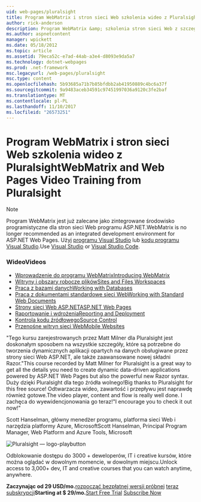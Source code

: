 ```yaml
---
uid: web-pages/pluralsight
title: Program WebMatrix i stron sieci Web szkolenia wideo z Pluralsight | Dokumentacja firmy Microsoft
author: rick-anderson
description: Program WebMatrix &amp; szkolenia stron sieci Web z szczegółowe szkolenia Pluralsight programy skonfigurowaniu i uruchomieniu z programu WebMatrix i stron ASP.NET Web Pages. Obejmuje on everythi...
ms.author: aspnetcontent
manager: wpickett
ms.date: 05/18/2012
ms.topic: article
ms.assetid: 79eca52c-e7ad-44ab-a3e4-d8093e9da5a7
ms.technology: dotnet-webpages
ms.prod: .net-framework
msc.legacyurl: /web-pages/pluralsight
msc.type: content
ms.openlocfilehash: 5b93685a71b7b85bfdbb2ab41950889c4bc6a37f
ms.sourcegitcommit: 9a9483aceb34591c97451997036a9120c3fe2baf
ms.translationtype: MT
ms.contentlocale: pl-PL
ms.lasthandoff: 11/10/2017
ms.locfileid: "26573251"
---
```

<a name="webmatrix-and-web-pages-video-training-from-pluralsight"></a><span data-ttu-id="244a1-104">Program WebMatrix i stron sieci Web szkolenia wideo z Pluralsight</span><span class="sxs-lookup"><span data-stu-id="244a1-104">WebMatrix and Web Pages Video Training from Pluralsight</span></span>
====================

> [!NOTE] 
> <span data-ttu-id="244a1-105">Program WebMatrix jest już zalecane jako zintegrowane środowisko programistyczne dla stron sieci Web programu ASP.NET.</span><span class="sxs-lookup"><span data-stu-id="244a1-105">WebMatrix is no longer recommended as an integrated development environment for ASP.NET Web Pages.</span></span> <span data-ttu-id="244a1-106">Użyj [programu Visual Studio](xref:aspnet/web-pages/overview/getting-started/program-asp-net-web-pages-in-visual-studio) lub [kodu programu Visual Studio](https://code.visualstudio.com/).</span><span class="sxs-lookup"><span data-stu-id="244a1-106">Use [Visual Studio](xref:aspnet/web-pages/overview/getting-started/program-asp-net-web-pages-in-visual-studio) or [Visual Studio Code](https://code.visualstudio.com/).</span></span>

### <a name="videos"></a><span data-ttu-id="244a1-107">Wideo</span><span class="sxs-lookup"><span data-stu-id="244a1-107">Videos</span></span>

- [<span data-ttu-id="244a1-108">Wprowadzenie do programu WebMatrix</span><span class="sxs-lookup"><span data-stu-id="244a1-108">Introducing WebMatrix</span></span>](https://pluralsight.com/training/Player?author=matt-milner&name=webmatrix-introduction-m1&mode=live&clip=0&course=webmatrix-introduction)
- [<span data-ttu-id="244a1-109">Witryny i obszary robocze plików</span><span class="sxs-lookup"><span data-stu-id="244a1-109">Sites and Files Workspaces</span></span>](https://pluralsight.com/training/Player?author=matt-milner&name=webmatrix-introduction-m2&mode=live&clip=0&course=webmatrix-introduction)
- [<span data-ttu-id="244a1-110">Praca z bazami danych</span><span class="sxs-lookup"><span data-stu-id="244a1-110">Working with Databases</span></span>](https://pluralsight.com/training/Player?author=matt-milner&name=webmatrix-introduction-m3&mode=live&clip=0&course=webmatrix-introduction)
- [<span data-ttu-id="244a1-111">Praca z dokumentami standardowe sieci Web</span><span class="sxs-lookup"><span data-stu-id="244a1-111">Working with Standard Web Documents</span></span>](https://pluralsight.com/training/Player?author=matt-milner&name=webmatrix-introduction-m4&mode=live&clip=0&course=webmatrix-introduction)
- [<span data-ttu-id="244a1-112">Strony sieci Web ASP.NET</span><span class="sxs-lookup"><span data-stu-id="244a1-112">ASP.NET Web Pages</span></span>](https://pluralsight.com/training/Player?author=matt-milner&name=webmatrix-introduction-m5&mode=live&clip=0&course=webmatrix-introduction)
- [<span data-ttu-id="244a1-113">Raportowanie i wdrożenia</span><span class="sxs-lookup"><span data-stu-id="244a1-113">Reporting and Deployment</span></span>](https://pluralsight.com/training/Player?author=matt-milner&name=webmatrix-introduction-m8&mode=live&clip=0&course=webmatrix-introduction)
- [<span data-ttu-id="244a1-114">Kontrola kodu źródłowego</span><span class="sxs-lookup"><span data-stu-id="244a1-114">Source Control</span></span>](https://pluralsight.com/training/Player?author=matt-milner&name=webmatrix-introduction-m9&mode=live&clip=0&course=webmatrix-introduction)
- [<span data-ttu-id="244a1-115">Przenośne witryn sieci Web</span><span class="sxs-lookup"><span data-stu-id="244a1-115">Mobile Websites</span></span>](https://pluralsight.com/training/Player?author=matt-milner&name=webmatrix-introduction-m10&mode=live&clip=0&course=webmatrix-introduction)


<span data-ttu-id="244a1-116">"Tego kursu zarejestrowanych przez Matt Milner dla Pluralsight jest doskonałym sposobem na wszystkie szczegóły, które są potrzebne do tworzenia dynamicznych aplikacji opartych na danych obsługiwane przez strony sieci Web ASP.NET, ale także zaawansowane nowej składni Razor.</span><span class="sxs-lookup"><span data-stu-id="244a1-116">"This course recorded by Matt Milner for Pluralsight is a great way to get all the details you need to create dynamic data-driven applications powered by ASP.NET Web Pages but also the powerful new Razor syntax.</span></span> <span data-ttu-id="244a1-117">Duży dzięki Pluralsight dla tego źródła wolnego!</span><span class="sxs-lookup"><span data-stu-id="244a1-117">Big thanks to Pluralsight for this free source!</span></span> <span data-ttu-id="244a1-118">Odtwarzacza wideo, zawartość i przepływu jest naprawdę również gotowe.</span><span class="sxs-lookup"><span data-stu-id="244a1-118">The video player, content and flow is really well done.</span></span> <span data-ttu-id="244a1-119">I zachęca do wyewidencjonowania go teraz!"</span><span class="sxs-lookup"><span data-stu-id="244a1-119">I encourage you to check it out now!"</span></span>

<span data-ttu-id="244a1-120">Scott Hanselman, główny menedżer programu, platforma sieci Web i narzędzia platformy Azure, Microsoft</span><span class="sxs-lookup"><span data-stu-id="244a1-120">Scott Hanselman, Principal Program Manager, Web Platform and Azure Tools, Microsoft</span></span>


![Pluralsight — logo-playbutton](pluralsight/_static/image1.png)

<span data-ttu-id="244a1-122">Odblokowanie dostępu do 3000 + deweloperów, IT i creative kursów, które można oglądać w dowolnym momencie, w dowolnym miejscu.</span><span class="sxs-lookup"><span data-stu-id="244a1-122">Unlock access to 3,000+ dev, IT and creative courses that you can watch anytime, anywhere.</span></span>

<span data-ttu-id="244a1-123">**Zaczynając od 29 USD/mo.**[rozpocząć bezpłatnej wersji próbnej](https://pluralsight.com/microsoft/olt/subscribe/SubscriptionRedirector.aspx?freetrial=true&amp;utm_source=microsoft&amp;utm_medium=sponsored-page&amp;utm_content=webmatrix&amp;utm_campaign=microsoft-sponsored-course) [teraz subskrypcji](https://pluralsight.com/microsoft/OLT/subscriptions.aspx?utm_source=microsoft&amp;utm_medium=sponsored-page&amp;utm_content=webmatrix&amp;utm_campaign=microsoft-sponsored-course)</span><span class="sxs-lookup"><span data-stu-id="244a1-123">**Starting at $ 29/mo.**[Start Free Trial](https://pluralsight.com/microsoft/olt/subscribe/SubscriptionRedirector.aspx?freetrial=true&amp;utm_source=microsoft&amp;utm_medium=sponsored-page&amp;utm_content=webmatrix&amp;utm_campaign=microsoft-sponsored-course) [Subscribe Now](https://pluralsight.com/microsoft/OLT/subscriptions.aspx?utm_source=microsoft&amp;utm_medium=sponsored-page&amp;utm_content=webmatrix&amp;utm_campaign=microsoft-sponsored-course)</span></span>
